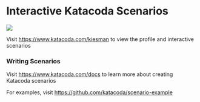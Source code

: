 # Interactive Katacoda Scenarios

[![](http://shields.katacoda.com/katacoda/kiesman/count.svg)](https://www.katacoda.com/kiesman "Get your profile on Katacoda.com")

Visit https://www.katacoda.com/kiesman to view the profile and interactive scenarios

### Writing Scenarios
Visit https://www.katacoda.com/docs to learn more about creating Katacoda scenarios

For examples, visit https://github.com/katacoda/scenario-example
